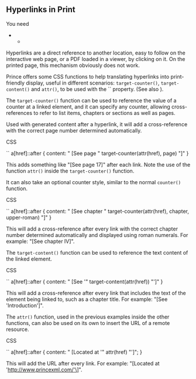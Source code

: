Hyperlinks in Print
-------------------

You need  
-   -   

Hyperlinks are a direct reference to another location, easy to follow on the interactive web page, or a PDF loaded in a viewer, by clicking on it. On the printed page, this mechanism obviously does not work.

Prince offers some CSS functions to help translating hyperlinks into print-friendly display, useful in different scenarios: `target-counter()`, `target-content()` and `attr()`, to be used with the `` property. (See also ).

The `target-counter()` function can be used to reference the value of a counter at a linked element, and it can specify any counter, allowing cross-references to refer to list items, chapters or sections as well as pages.

Used with generated content after a hyperlink, it will add a cross-reference with the correct page number determined automatically.

CSS

``
    a[href]::after {
        content: " [See page " target-counter(attr(href), page) "]"
    }

This adds something like "\[See page 17\]" after each link. Note the use of the function `attr()` inside the `target-counter()` function.

It can also take an optional counter style, similar to the normal `counter()` function.

CSS

``
    a[href]::after {
        content: " [See chapter "
                 target-counter(attr(href), chapter, upper-roman)
                 "]"
    }

This will add a cross-reference after every link with the correct chapter number determined automatically and displayed using roman numerals. For example: "\[See chapter IV\]".

The `target-content()` function can be used to reference the text content of the linked element.

CSS

``
    a[href]::after {
        content: " [See '" target-content(attr(href)) "']"
    }

This will add a cross-reference after every link that includes the text of the element being linked to, such as a chapter title. For example: "\[See 'Introduction'\]".

The `attr()` function, used in the previous examples inside the other functions, can also be used on its own to insert the URL of a remote resource.

CSS

``
    a[href]::after {
        content: " [Located at '" attr(href) "']";
    }

This will add the URL after every link. For example: "\[Located at 'http://www.princexml.com/'\]".


